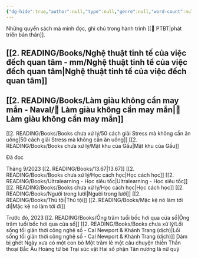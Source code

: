 ```yaml
---
{"dg-hide":true,"author":null,"type":null,"genre":null,"word-count":null,"tags":["books"],"dg-publish":true,"title":"📖 Books","permalink":"/2-reading/books/books/","hide":true,"dgPassFrontmatter":true}
---
```



Những quyển sách mà mình đọc, ghi chú trong hành trình [[💎 PTBT\|phát triển bản thân]].

## [[2. READING/Books/Nghệ thuật tinh tế của việc đếch quan tâm - mm/Nghệ thuật tinh tế của việc đếch quan tâm\|Nghệ thuật tinh tế của việc đếch quan tâm]]

## [[2. READING/Books/Làm giàu không cần may mắn - Naval/💸 Làm giàu không cần may mắn\|💸 Làm giàu không cần may mắn]] 



[[2. READING/Books/Books chưa xử lý/50 cách giải Stress mà không cần ăn uống\|50 cách giải Stress mà không cần ăn uống]] 
[[2. READING/Books/Books chưa xử lý/Mật khu của Gấu\|Mật khu của Gấu]]

Đã đọc

Tháng 9/2023
[[2. READING/Books/13.67\|13.67]]
[[2. READING/Books/Books chưa xử lý/Học cách học\|Học cách học]]
[[2. READING/Books/Ultralearning - Học siêu tốc\|Ultralearning - Học siêu tốc]]
[[2. READING/Books/Books chưa xử lý/Học cách học\|Học cách học]]
[[2. READING/Books/Người trong lưới\|Người trong lưới]]
[[2. READING/Books/Thú tội\|Thú tội]]
[[2. READING/Books/Mặc kệ nó làm tới đi\|Mặc kệ nó làm tới đi]]

Trước đó, 2023
[[2. READING/Books/Ông trăm tuổi bốc hơi qua cửa sổ\|Ông trăm tuổi bốc hơi qua cửa sổ]]
[[2. READING/Books/Books chưa xử lý/Lối sống tối giản thời công nghệ số - Cal Newport & Khánh Trang (dịch)\|Lối sống tối giản thời công nghệ số - Cal Newport & Khánh Trang (dịch)]]
Dám bị ghét
Ngày xưa có một con bò
Một trăm lẻ một câu chuyện thiền
Thần thoại Bắc Âu
Hoàng tử bé
Trại súc vật
Hai số phận
Tân nương là nữ quỷ
